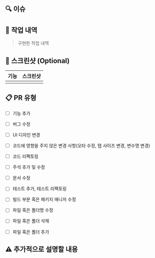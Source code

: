 ## 🔍 이슈

## 📗 작업 내역

> 구현한 작업 내역

## 📸 스크린샷 (Optional)

| 기능 | 스크린샷 |
| ---- | -------- |
|      |          |

## 📋 PR 유형

- [ ] 기능 추가
- [ ] 버그 수정
- [ ] UI 디자인 변경
- [ ] 코드에 영향을 주지 않은 변경 사항(오타 수정, 탭 사이즈 변경, 변수명 변경)
- [ ] 코드 리팩토링
- [ ] 주석 추가 및 수정
- [ ] 문서 수정
- [ ] 테스트 추가, 테스트 리팩토링
- [ ] 빌드 부분 혹은 패키지 매니저 수정
- [ ] 파일 혹은 폴더명 수정
- [ ] 파일 혹은 폴더 삭제
- [ ] 파일 혹은 폴더 추가


## ⚠️ 추가적으로 설명할 내용
